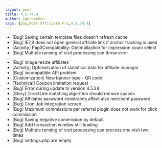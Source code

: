 ```yaml
---
layout: post
title: 4.5.74.4
author: jperdochqu
tags: [pap,Post Affiliate Pro,4.5.74.4]
---
```


- [Bug] Saving certain template files doesn't refresh cache
- [Bug] IE7,8 does not open general affiliate link if anchor tracking is used
- [Activity] Pap3Compatibility: Optimalization for impression count select
- [Bug] Multiple running of visit processing can throw error

<!--more-->

- [Bug] Image resize affiliates
- [Activity] Optimalization of statistical data for affiliate manager
- [Bug] incompatible API problem
- [Customization] New banner type - QR code
- [Technical] Coupon limitation request
- [Bug] Error during update to version 4.5.28
- [Story] DirectLink matching algorithm should remove spaces
- [Bug] Affiliates password constraints affect also merchant password
- [Bug] Cron Job Integration screen
- [Bug] Maximum commissions per referral plugin does not work for click commission
- [Bug] Saving negative commission by default
- [Bug] Add transaction window still loading
- [Bug] Multiple running of visit processing can process one visit two times
- [Bug] settings.php are empty

